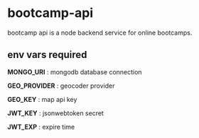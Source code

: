 # bootcamp-api

bootcamp api is a node backend service for online bootcamps.

## env vars required

**MONGO_URI** : mongodb database connection

**GEO_PROVIDER** : geocoder provider

**GEO_KEY** : map api key

**JWT_KEY** : jsonwebtoken secret

**JWT_EXP** : expire time